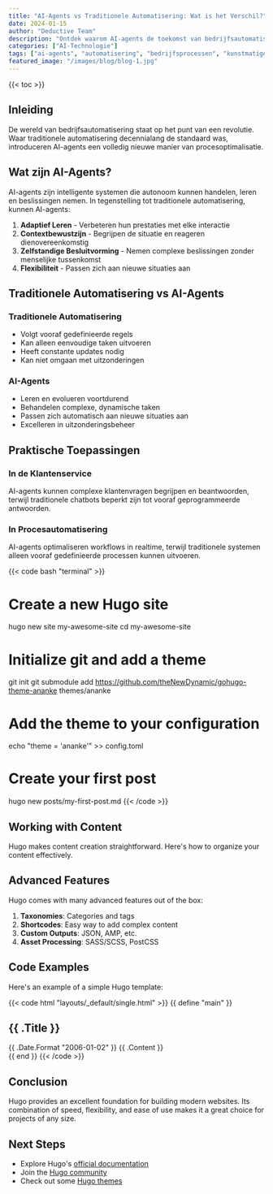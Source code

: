 ```yaml
---
title: "AI-Agents vs Traditionele Automatisering: Wat is het Verschil?"
date: 2024-01-15
author: "Deductive Team"
description: "Ontdek waarom AI-agents de toekomst van bedrijfsautomatisering zijn en hoe ze verschillen van traditionele automatisering."
categories: ["AI-Technologie"]
tags: ["ai-agents", "automatisering", "bedrijfsprocessen", "kunstmatige-intelligentie"]
featured_image: "/images/blog/blog-1.jpg"
---
```


{{< toc >}}

## Inleiding

De wereld van bedrijfsautomatisering staat op het punt van een revolutie. Waar traditionele automatisering decennialang de standaard was, introduceren AI-agents een volledig nieuwe manier van procesoptimalisatie.

## Wat zijn AI-Agents?

AI-agents zijn intelligente systemen die autonoom kunnen handelen, leren en beslissingen nemen. In tegenstelling tot traditionele automatisering, kunnen AI-agents:

1. **Adaptief Leren** - Verbeteren hun prestaties met elke interactie
2. **Contextbewustzijn** - Begrijpen de situatie en reageren dienovereenkomstig
3. **Zelfstandige Besluitvorming** - Nemen complexe beslissingen zonder menselijke tussenkomst
4. **Flexibiliteit** - Passen zich aan nieuwe situaties aan

## Traditionele Automatisering vs AI-Agents

### Traditionele Automatisering
- Volgt vooraf gedefinieerde regels
- Kan alleen eenvoudige taken uitvoeren
- Heeft constante updates nodig
- Kan niet omgaan met uitzonderingen

### AI-Agents
- Leren en evolueren voortdurend
- Behandelen complexe, dynamische taken
- Passen zich automatisch aan nieuwe situaties aan
- Excelleren in uitzonderingsbeheer

## Praktische Toepassingen

### In de Klantenservice
AI-agents kunnen complexe klantenvragen begrijpen en beantwoorden, terwijl traditionele chatbots beperkt zijn tot vooraf geprogrammeerde antwoorden.

### In Procesautomatisering
AI-agents optimaliseren workflows in realtime, terwijl traditionele systemen alleen vooraf gedefinieerde processen kunnen uitvoeren.

{{< code bash "terminal" >}}
# Create a new Hugo site
hugo new site my-awesome-site
cd my-awesome-site

# Initialize git and add a theme
git init
git submodule add https://github.com/theNewDynamic/gohugo-theme-ananke themes/ananke

# Add the theme to your configuration
echo "theme = 'ananke'" >> config.toml

# Create your first post
hugo new posts/my-first-post.md
{{< /code >}}

## Working with Content

Hugo makes content creation straightforward. Here's how to organize your content effectively.

## Advanced Features

Hugo comes with many advanced features out of the box:

1. **Taxonomies**: Categories and tags
2. **Shortcodes**: Easy way to add complex content
3. **Custom Outputs**: JSON, AMP, etc.
4. **Asset Processing**: SASS/SCSS, PostCSS

## Code Examples

Here's an example of a simple Hugo template:

{{< code html "layouts/_default/single.html" >}}
{{ define "main" }}
<article>
    <h1>{{ .Title }}</h1>
    <time>{{ .Date.Format "2006-01-02" }}</time>
    {{ .Content }}
</article>
{{ end }}
{{< /code >}}

## Conclusion

Hugo provides an excellent foundation for building modern websites. Its combination of speed, flexibility, and ease of use makes it a great choice for projects of any size.

## Next Steps

- Explore Hugo's [official documentation](https://gohugo.io/documentation/)
- Join the [Hugo community](https://discourse.gohugo.io/)
- Check out some [Hugo themes](https://themes.gohugo.io/)
